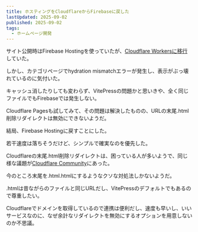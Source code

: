 ```yaml
---
title: ホスティングをCloudflareからFirebaseに戻した
lastUpdated: 2025-09-02
published: 2025-09-02
tags:
  - ホームページ開発
---
```

サイト公開時はFirebase Hostingを使っていたが、[Cloudflare Workersに移行](/poem/2025-08-firebase-hosting-to-cloudflare-workers.html)していた。

しかし、カテゴリページでhydration mismatchエラーが発生し、表示がぶっ壊れているのに気付いた。

キャッシュ消したりしても変わらず、VitePressの問題かと思いきや、全く同じファイルでもFirebaseでは発生しない。

Cloudflare Pagesも試してみて、その問題は解決したものの、URLの末尾.html削除リダイレクトは無効にできないようだ。

結局、Firebase Hostingに戻すことにした。

若干速度は落ちそうだけど、シンプルで確実なのを優先した。

Cloudflareの末尾.html削除リダイレクトは、困っている人が多いようで、同じ様な議題が[Cloudflare Community](https://community.cloudflare.com/t/cloudflare-pages-get-rid-of-redundat-308-redirect/324582)にあった。

今のところ末尾を.html.htmlにするようなクソな対処法しかないようだ。

.htmlは昔ながらのファイルと同じURLだし、VitePressのデフォルトでもあるので尊重したい。

Cloudflareでドメインを取得しているので連携は便利だし、速度も早いし、いいサービスなのに、なぜ余計なリダイレクトを無効にするオプションを用意しないのか不思議。
